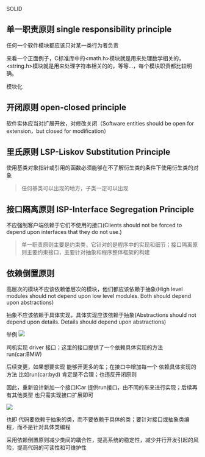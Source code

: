 SOLID

## 单一职责原则 single responsibility principle

任何一个软件模块都应该只对某一类行为者负责

来看一个正面例子，C标准库中的<math.h>模块就是用来处理数学相关的，<string.h>模块就是用来处理字符串相关的的，等等...，每个模块职责都比较明确。

模块化


## 开闭原则 open-closed principle

软件实体应当对扩展开放，对修改关闭（Software entities should be open for extension，but closed for modification）


## 里氏原则 LSP-Liskov Substitution Principle
 
使用基类对象指针或引用的函数必须能够在不了解衍生类的条件下使用衍生类的对象

> 任何基类可以出现的地方，子类一定可以出现

## 接口隔离原则 ISP-Interface Segregation Principle

不应强制客户端依赖于它们不使用的接口(Clients should not be forced to depend upon interfaces that they do not use.)

> 单一职责原则主要是约束类，它针对的是程序中的实现和细节；接口隔离原则主要约束接口，主要针对抽象和程序整体框架的构建

## 依赖倒置原则

高层次的模块不应该依赖低层次的模块，他们都应该依赖于抽象(High level modules should not depend upon low level modules. Both should depend upon abstractions)

抽象不应该依赖于具体实现，具体实现应该依赖于抽象(Abstractions should not depend upon details. Details should depend upon abstractions)

举例
![](https://i-blog.csdnimg.cn/blog_migrate/742ace05ed774b317ea02067f48343dd.png)

司机实现 driver 接口；这里的接口提供了一个依赖具体实现的方法 run(car:BMW)

后续变更，如果想要实现 能够开更多的车；在接口中增加每一个 依赖具体实现的方法 比如run(car:byd) 肯定是不合理；也违反开闭原则

因此，重新设计新加一个接口ICar 提供run接口，由不同的车来进行实现；后续再有其他类型 也只需实现接口扩展即可

![](https://i-blog.csdnimg.cn/blog_migrate/c32d993f14a55999291d8643d7dd0c36.png)

也即 代码要依赖于抽象的类，而不要依赖于具体的类；要针对接口或抽象类编程，而不是针对具体类编程

采用依赖倒置原则减少类间的耦合性，提高系统的稳定性，减少并行开发引起的风险，提高代码的可读性和可维护性